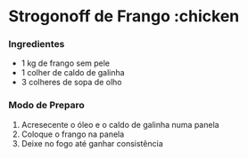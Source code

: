 # Strogonoff de Frango :chicken

### Ingredientes
 - 1 kg de frango sem pele
 - 1 colher de caldo de galinha
 - 3 colheres de sopa de olho


### Modo de Preparo
1. Acresecente o óleo e o caldo de galinha numa panela
2. Coloque o frango na panela
3. Deixe no fogo até ganhar consistência
